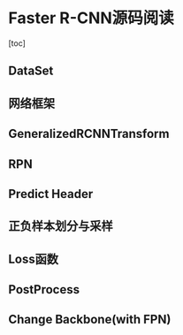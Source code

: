 # Faster R-CNN源码阅读

[toc]

## DataSet

## 网络框架

## GeneralizedRCNNTransform

## RPN

## Predict Header

## 正负样本划分与采样

## Loss函数

## PostProcess

## Change Backbone(with FPN)

